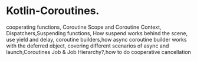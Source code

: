 # Kotlin-Coroutines.
 cooperating functions, Coroutine Scope and Coroutine Context,  Dispatchers,Suspending functions, How suspend works behind the scene,  use yield and delay, coroutine builders,how async coroutine builder works with the deferred object, covering different scenarios of async and launch,Coroutines Job &amp; Job Hierarchy?,how to do cooperative cancellation
